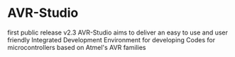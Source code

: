 # AVR-Studio
first public release v2.3
AVR-Studio aims to deliver an easy to use and user friendly Integrated Development Environment for
developing Codes for microcontrollers based on Atmel's AVR families
